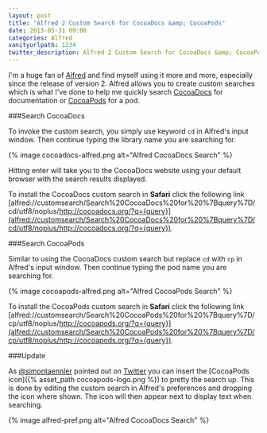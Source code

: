 ```yaml
---
layout: post
title: "Alfred 2 Custom Search for CocoaDocs &amp; CocoaPods"
date: 2013-05-31 09:08
categories: Alfred
vanityurlpath: 1234
twitter_description: Alfred 2 Custom Search for CocoaDocs &amp; CocoaPods.
---
```

I'm a huge fan of [Alfred](http://www.alfredapp.com/) and find myself using it more and more, especially since the release of version 2. Alfred allows you to create custom searches which is what I've done to help me quickly search [CocoaDocs](http://cocoadocs.org/) for documentation or [CocoaPods](http://cocoapods.org/) for a pod.

###Search CocoaDocs

To invoke the custom search, you simply use keyword `cd` in Alfred's input window. Then continue typing the library name you are searching for.

{% image cocoadocs-alfred.png alt="Alfred CocoaDocs Search" %}

Hitting enter will take you to the CocoaDocs website using your default browser with the search results displayed.

To install the CocoaDocs custom search in **Safari** click the following link [alfred://customsearch/Search%20CocoaDocs%20for%20%7Bquery%7D/cd/utf8/noplus/http://cocoadocs.org/?q={query}](alfred://customsearch/Search%20CocoaDocs%20for%20%7Bquery%7D/cd/utf8/noplus/http://cocoadocs.org/?q={query}).

###Search CocoaPods

Similar to using the CocoaDocs custom search but replace `cd` with `cp` in Alfred's input window. Then continue typing the pod name you are searching for.

{% image cocoapods-alfred.png alt="Alfred CocoaPods Search" %}

To install the CocoaPods custom search in **Safari** click the following link [alfred://customsearch/Search%20CocoaPods%20for%20%7Bquery%7D/cp/utf8/noplus/http://cocoapods.org/?q={query}](alfred://customsearch/Search%20CocoaPods%20for%20%7Bquery%7D/cp/utf8/noplus/http://cocoapods.org/?q={query}).

###Update

As [@simontaennler](https://twitter.com/simontaennler) pointed out on [Twitter](https://twitter.com/simontaennler/status/340404769204105217) you can insert the [CocoaPods icon]({% asset_path cocoapods-logo.png %}) to pretty the search up. This is done by editing the custom search in Alfred's preferences and dropping the icon where shown. The icon will then appear next to display text when searching.

{% image alfred-pref.png alt="Alfred CocoaDocs Search" %}